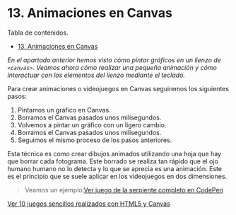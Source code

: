 # 13. Animaciones en Canvas

Tabla de contenidos.

- [13. Animaciones en Canvas](#13-animaciones-en-canvas)

*En el apartado anterior hemos visto cómo pintar gráficos en un lienzo de `<canvas>`. Veamos ahora cómo realizar una pequeña animación y cómo interactuar con los elementos del lienzo mediante el teclado.*

Para crear animaciones o videojuegos en Canvas seguiremos los siguientes pasos:

1.  Pintamos un gráfico en Canvas.
2.  Borramos el Canvas pasados unos milisegundos.
3.  Volvemos a pintar un gráfico con un ligero cambio.
4.  Borramos el Canvas pasados unos milisegundos.
5.  Seguimos el mismo proceso de los pasos anteriores.

Esta técnica es como crear dibujos animados utilizando una hoja que hay que borrar cada fotograma. Este borrado se realiza tan rápido que el ojo humano humano no lo detecta y lo que se aprecia es una animación. Este es el principio que se suele aplicar en los videojuegos en dos dimensiones.

> Veamos un ejemplo:[Ver juego de la serpiente completo en CodePen](https://codepen.io/sergio-rey-personal/pen/dyGqgyr)

[Ver 10 juegos sencillos realizados con HTML5 y Canvas](https://www.dacostabalboa.com/es/10-juegos-en-html5-y-canvas/)

